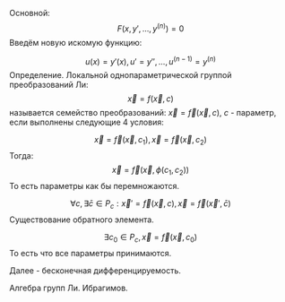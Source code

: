 Основной:
$$
F(x, y', ..., y^{(n)}) = 0
$$
Введём новую искомую функцию:

$$
u(x) = y'(x), u' = y'', ..., u^{(n - 1)} = y^{(n)}
$$
Определение. Локальной однопараметрической группой преобразований Ли:
$$
\vec{x} = f(\vec{x}, c)
$$
называется семейство преобразований:
$\vec{x} = \vec{f}(\vec{x}, c)$, $c$ - параметр, если выполнены следующие 4 условия:

$$
\vec{x} = \vec{f}(\vec{x}, c_{1}), \vec{x} = \vec{f}(\vec{x}, c_{2})
$$
Тогда:
$$
\vec{x} = \vec{f}(\vec{x}, \phi(c_{1}, c_{2}))
$$
То есть параметры как бы перемножаются.

$$
\forall c, \exists \bar{c} \in P_{c} : \vec{x}' = \vec{f} (\vec{x}, c), \vec{x} = \vec{f}(\vec{x}', \bar{c})
$$
Существование обратного элемента.

$$
\exists c_{0} \in P_{c}, \vec{x} = \vec{f}(\vec{x}, c_{0})
$$
То есть что все параметры принимаются.

Далее - бесконечная дифференцируемость.

Алгебра групп Ли. Ибрагимов.